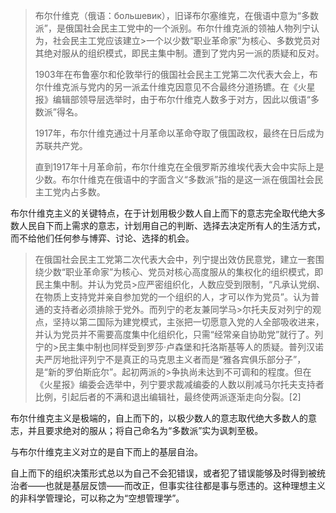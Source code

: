 >布尔什维克（俄语：большевик），旧译布尔塞维克，在俄语中意为“多数派”，是俄国社会民主工党中的一个派别。布尔什维克派的领袖人物列宁认为，社会民主工党应该建立>一个以少数“职业革命家”为核心、多数党员对其绝对服从的组织模式，即民主集中制。遭到了党内另一派的质疑和反对。
>
>1903年在布鲁塞尔和伦敦举行的俄国社会民主工党第二次代表大会上，布尔什维克派与党内的另一派孟什维克因意见不合最终分道扬镳。在《火星报》编辑部领导层选举时，由于布尔什维克人数多于对方，因此以俄语“多数派”得名。
>
>1917年，布尔什维克通过十月革命以革命夺取了俄国政权，最终在日后成为苏联共产党。
>
>直到1917年十月革命前，布尔什维克在全俄罗斯苏维埃代表大会中实际上是少数。布尔什维克在俄语中的字面含义“多数派”指的是这一派在俄国社会民主工党内占多数。

布尔什维克主义的关键特点，在于计划用极少数人自上而下的意志完全取代绝大多数人民自下而上需求的意志，计划用自己的判断、选择去决定所有人的生活方式，而不给他们任何参与博弈、讨论、选择的机会。

>在俄国社会民主工党第二次代表大会中，列宁提出效仿民意党，建立一套围绕少数“职业革命家”为核心、党员对核心高度服从的集权化的组织模式，即民主集中制。并认为党员>应严密组织化，人数应受到限制，“凡承认党纲、在物质上支持党并亲自参加党的一个组织的人，才可以作为党员”。认为普通的支持者必须排除于党外。而列宁的老友兼同学马>尔托夫反对列宁的观点，坚持以第二国际为建党模式，主张把一切愿意入党的人全部吸收进来，并认为党员并不需要高度集中化组织化，只需“经常亲自协助党”就行了。列宁的>民主集中制也同样受到罗莎·卢森堡和托洛斯基等人的质疑。普列汉诺夫严厉地批评列宁不是真正的马克思主义者而是“雅各宾俱乐部分子”，是“新的罗伯斯庇尔”。起初两派的>争执尚未达到不可调和的程度。但在《火星报》编委会选举中，列宁要求裁减编委的人数以削减马尔托夫支持者比例，引起后者的不满和退出编辑社，最终使两派逐渐走向分裂。[2]

布尔什维克主义是极端的，自上而下的，以极少数人的意志取代绝大多数人的意志，并且要求绝对的服从；将自己命名为“多数派”实为讽刺至极。

与布尔什维克主义对立的是自下而上的基层自治。

自上而下的组织决策形式总以为自己不会犯错误，或者犯了错误能够及时得到被统治者——也就是基层反馈——而改正，但事实往往都是事与愿违的。这种理想主义的非科学管理论，可以称之为“空想管理学”。
